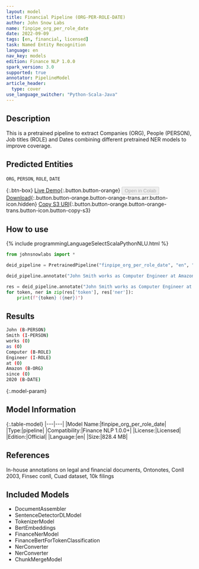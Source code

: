 ```yaml
---
layout: model
title: Financial Pipeline (ORG-PER-ROLE-DATE)
author: John Snow Labs
name: finpipe_org_per_role_date
date: 2022-09-09
tags: [en, financial, licensed]
task: Named Entity Recognition
language: en
nav_key: models
edition: Finance NLP 1.0.0
spark_version: 3.0
supported: true
annotator: PipelineModel
article_header:
  type: cover
use_language_switcher: "Python-Scala-Java"
---
```


## Description

This is a pretrained pipeline to extract Companies (ORG), People (PERSON), Job titles (ROLE) and Dates combining different pretrained NER models to improve coverage.

## Predicted Entities

`ORG`, `PERSON`, `ROLE`, `DATE`

{:.btn-box}
[Live Demo](https://demo.johnsnowlabs.com/finance/FINPIPE_ORG_PER_DATE_ROLES/){:.button.button-orange}
<button class="button button-orange" disabled>Open in Colab</button>
[Download](https://s3.amazonaws.com/auxdata.johnsnowlabs.com/finance/models/finpipe_org_per_role_date_en_1.0.0_3.2_1662716423161.zip){:.button.button-orange.button-orange-trans.arr.button-icon.hidden}
[Copy S3 URI](s3://auxdata.johnsnowlabs.com/finance/models/finpipe_org_per_role_date_en_1.0.0_3.2_1662716423161.zip){:.button.button-orange.button-orange-trans.button-icon.button-copy-s3}

## How to use



<div class="tabs-box" markdown="1">
{% include programmingLanguageSelectScalaPythonNLU.html %}

```python
from johnsnowlabs import *

deid_pipeline = PretrainedPipeline("finpipe_org_per_role_date", "en", "finance/models")

deid_pipeline.annotate("John Smith works as Computer Engineer at Amazon since 2020")

res = deid_pipeline.annotate("John Smith works as Computer Engineer at Amazon since 2020")
for token, ner in zip(res['token'], res['ner']):
    print(f"{token} ({ner})")
```

</div>

## Results

```bash
John (B-PERSON)
Smith (I-PERSON)
works (O)
as (O)
Computer (B-ROLE)
Engineer (I-ROLE)
at (O)
Amazon (B-ORG)
since (O)
2020 (B-DATE)
```

{:.model-param}
## Model Information

{:.table-model}
|---|---|
|Model Name:|finpipe_org_per_role_date|
|Type:|pipeline|
|Compatibility:|Finance NLP 1.0.0+|
|License:|Licensed|
|Edition:|Official|
|Language:|en|
|Size:|828.4 MB|

## References

In-house annotations on legal and financial documents, Ontonotes, Conll 2003, Finsec conll, Cuad dataset, 10k filings

## Included Models

- DocumentAssembler
- SentenceDetectorDLModel
- TokenizerModel
- BertEmbeddings
- FinanceNerModel
- FinanceBertForTokenClassification
- NerConverter
- NerConverter
- ChunkMergeModel